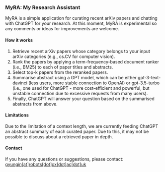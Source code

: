 ### MyRA: My Research Assistant
MyRA is a simple application for curating recent arXiv papers and chatting with ChatGPT for your research.
At this moment, MyRA is experimental so any comments or ideas for improvements are welcome. 


#### How it works
1. Retrieve recent arXiv papers whose category belongs to your input arXiv categories (e.g., cs.CV for computer vision).
2. Rank the papers by applying a term-frequency-based document ranker (i.e., BM25) to each of paper titles and abstracts.
3. Select top-k papers from the reranked papers.
4. Summarise abstract using a GPT model, which can be either gpt-3-text-davinci (less users, more stable connection to OpenAI) or gpt-3.5-turbo (i.e., one used for ChatGPT - more cost-efficient and powerful, but unstable connection due to excessive requests from many users).
5. Finally, ChatGPT will answer your question based on the summarised abstracts from above.

#### Limitations
Due to the limitation of a context length, we are currently feeding ChatGPT an abstract summary of each curated paper. Due to this, it may not be possible to discuss about a retrieved paper in depth. 

#### Contact
If you have any questions or suggestions, please contact: [gyungin[at]robots[dot]ox[dot]ac[dot]uk](removethisifyouarehuman-gyungin@robots.ox.ac.uk)
